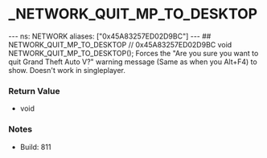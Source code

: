 # _NETWORK_QUIT_MP_TO_DESKTOP

--- ns: NETWORK aliases: ["0x45A83257ED02D9BC"] --- ## NETWORK_QUIT_MP_TO_DESKTOP  // 0x45A83257ED02D9BC void NETWORK_QUIT_MP_TO_DESKTOP();  Forces the "Are you sure you want to quit Grand Theft Auto V?" warning message (Same as when you Alt+F4) to show. Doesn't work in singleplayer.

### Return Value
* void

### Notes
* Build: 811

